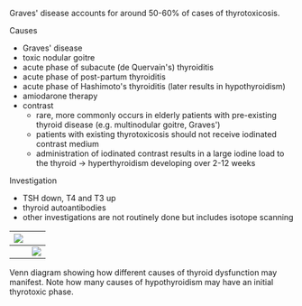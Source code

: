 Graves' disease accounts for around 50\-60% of cases of thyrotoxicosis.  
  
Causes  
* Graves' disease
* toxic nodular goitre
* acute phase of subacute (de Quervain's) thyroiditis
* acute phase of post\-partum thyroiditis
* acute phase of Hashimoto's thyroiditis (later results in hypothyroidism)
* amiodarone therapy
* contrast
	+ rare, more commonly occurs in elderly patients with pre\-existing thyroid disease (e.g. multinodular goitre, Graves')
	+ patients with existing thyrotoxicosis should not receive iodinated contrast medium
	+ administration of iodinated contrast results in a large iodine load to the thyroid → hyperthyroidism developing over 2\-12 weeks

  
Investigation  
* TSH down, T4 and T3 up
* thyroid autoantibodies
* other investigations are not routinely done but includes isotope scanning

  


| [![](https://d32xxyeh8kfs8k.cloudfront.net/images_Passmedicine/pdd917.png)](https://d32xxyeh8kfs8k.cloudfront.net/images_Passmedicine/pdd917b.png) | |
| --- | --- |
|  | [![](https://d32xxyeh8kfs8k.cloudfront.net/css/images/mag_glass.png)](https://d32xxyeh8kfs8k.cloudfront.net/images_Passmedicine/pdd917b.png) |

Venn diagram showing how different causes of thyroid dysfunction may manifest. Note how many causes of hypothyroidism may have an initial thyrotoxic phase.